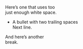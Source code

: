 Here’s one that uses too  
just enough white space.

-   A bullet with two trailing spaces  
    Next line.

And here’s another  
break.
